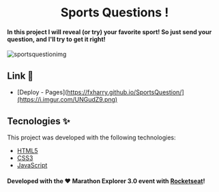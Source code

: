 <h1 align="center">Sports Questions !</h1>

#### In this project I will reveal (or try) your favorite sport! So just send your question, and I'll try to get it right!

![sportsquestionimg](https://imgur.com/a/HnatXKF)

## Link 🚀

- [Deploy - Pages](https://fxharry.github.io/SportsQuestion/](https://i.imgur.com/UNGudZ9.png)


## Tecnologies ✨

This project was developed with the following technologies:

- [HTML5](https://www.w3schools.com/)
- [CSS3](https://www.w3schools.com/css/)
- [JavaScript](https://www.w3schools.com/js/)

#### Developed with the ♥ Marathon Explorer 3.0 event with [Rocketseat](https://www.rocketseat.com.br/)!
